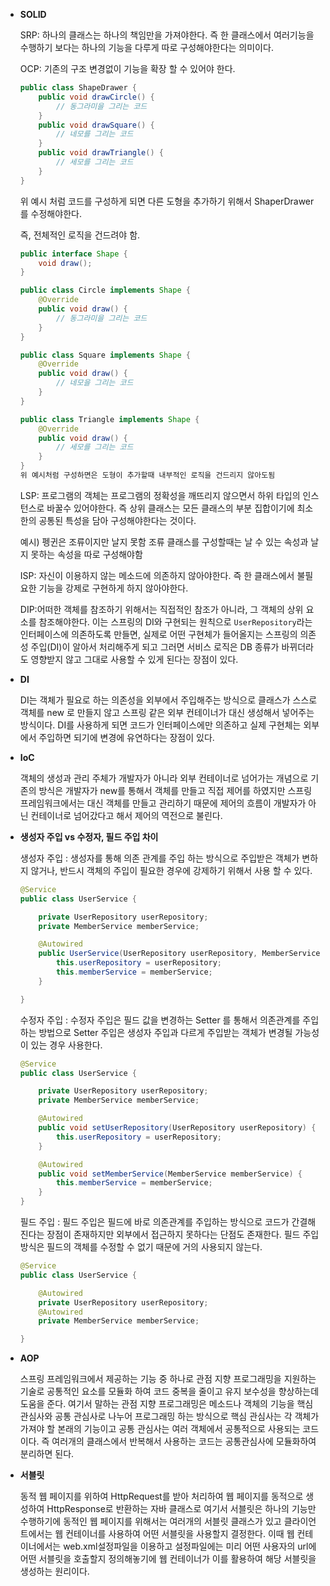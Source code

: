 - **SOLID**

  SRP: 하나의 클래스는 하나의 책임만을 가져야한다. 즉 한 클래스에서 여러기능을 수행하기 보다는 하나의 기능을 다루게 따로 구성해야한다는 의미이다.

  OCP: 기존의 구조 변경없이 기능을 확장 할 수 있어야 한다.

    ```java
    public class ShapeDrawer {
        public void drawCircle() {
            // 동그라미을 그리는 코드
        }
        public void drawSquare() {
            // 네모를 그리는 코드
        }
        public void drawTriangle() {
            // 세모를 그리는 코드
        }
    }
    ```

  위 예시 처럼 코드를 구성하게 되면  다른 도형을 추가하기 위해서 ShaperDrawer를 수정해야한다.

  즉, 전체적인 로직을 건드려야 함.

    ```java
    public interface Shape {
        void draw();
    }
    
    public class Circle implements Shape {
        @Override
        public void draw() {
            // 동그라미을 그리는 코드
        }
    }
    
    public class Square implements Shape {
        @Override
        public void draw() {
            // 네모을 그리는 코드
        }
    }
    
    public class Triangle implements Shape {
        @Override
        public void draw() {
            // 세모를 그리는 코드
        }
    }
    위 예시처럼 구성하면은 도형이 추가할때 내부적인 로직을 건드리지 않아도됨
    ```

  LSP:  프로그램의 객체는 프로그램의 정확성을 깨뜨리지 않으면서 하위 타입의 인스턴스로 바꿀수 있어야한다. 즉 상위 클래스는 모든 클래스의 부분 집합이기에 최소한의 공통된 특성을 담아 구성해야한다는 것이다.

  예시) 펭귄은 조류이지만 날지 못함 조류 클래스를 구성할때는 날 수 있는 속성과 날지 못하는 속성을 따로 구성해야함

  ISP:  자신이 이용하지 않는 메소드에 의존하지 않아야한다. 즉 한 클래스에서 불필요한 기능을 강제로 구현하게 하지 않아야한다.

  DIP:어떠한 객체를 참조하기 위해서는 직접적인 참조가 아니라, 그 객체의 상위 요소를 참조해야한다. 이는 스프링의 DI와 구현되는 원칙으로 `UserRepository`라는 인터페이스에 의존하도록 만들면, 실제로 어떤 구현체가 들어올지는 스프링의 의존성 주입(DI)이 알아서 처리해주게 되고 그러면 서비스 로직은 DB 종류가 바뀌더라도 영향받지 않고 그대로 사용할 수 있게 된다는 장점이 있다.

- **DI**

  DI는 객체가 필요로 하는 의존성을 외부에서 주입해주는 방식으로 클래스가 스스로 객체를 new 로 만들지 않고 스프링 같은 외부 컨테이너가 대신 생성해서 넣어주는 방식이다. DI를 사용하게 되면 코드가 인터페이스에만 의존하고 실제 구현체는 외부에서 주입하면 되기에 변경에 유연하다는 장점이 있다.

- **IoC**

  객체의 생성과 관리 주체가 개발자가 아니라 외부 컨테이너로 넘어가는 개념으로 기존의 방식은 개발자가 new를 통해서 객체를 만들고 직접 제어를 하였지만 스프링 프레임워크에서는 대신 객체를 만들고 관리하기 때문에 제어의 흐름이 개발자가 아닌 컨테이너로 넘어갔다고 해서 제어의 역전으로 불린다.

- **생성자 주입 vs 수정자, 필드 주입 차이**

  생성자 주입 : 생성자를 통해 의존 관계를 주입 하는 방식으로 주입받은 객체가 변하지 않거나, 반드시 객체의 주입이 필요한 경우에 강제하기 위해서 사용 할 수 있다.

    ```java
    @Service
    public class UserService {
    
        private UserRepository userRepository;
        private MemberService memberService;
    
        @Autowired
        public UserService(UserRepository userRepository, MemberService memberService) {
            this.userRepository = userRepository;
            this.memberService = memberService;
        }
    
    }
    ```

  수정자 주입 : 수정자 주입은 필드 값을 변경하는 Setter 를 통해서 의존관계를 주입하는 방법으로 Setter 주입은 생성자 주입과 다르게 주입받는 객체가 변경될 가능성이 있는 경우 사용한다.

    ```java
    @Service
    public class UserService {
    
        private UserRepository userRepository;
        private MemberService memberService;
    
        @Autowired
        public void setUserRepository(UserRepository userRepository) {
            this.userRepository = userRepository;
        }
    
        @Autowired
        public void setMemberService(MemberService memberService) {
            this.memberService = memberService;
        }
    }
    ```

  필드 주입 : 필드 주입은 필드에 바로 의존관계를 주입하는 방식으로 코드가 간결해진다는 장점이 존재하지만 외부에서 접근하지 못하다는 단점도 존재한다. 필드 주입 방식은 필드의 객체를 수정할 수 없기 때문에 거의 사용되지 않는다.

    ```java
    @Service
    public class UserService {
    
        @Autowired
        private UserRepository userRepository;
        @Autowired
        private MemberService memberService;
    
    }
    ```

- **AOP**

  스프링 프레임워크에서 제공하는 기능 중 하나로 관점 지향 프로그래밍을 지원하는 기술로 공통적인 요소를 모듈화 하여 코드 중복을 줄이고 유지 보수성을 향상하는데 도움을 준다. 여기서 말하는 관점 지향 프로그래밍은 메소드나 객체의 기능을 핵심 관심사와 공통 관심사로 나누어 프로그래밍 하는 방식으로 핵심 관심사는 각 객체가 가져야 할 본래의 기능이고 공통 관심사는 여러 객체에서 공통적으로 사용되는 코드이다. 즉 여러개의 클래스에서 반복해서 사용하는 코드는 공통관심사에 모듈화하여 분리하면 된다.

- **서블릿**

  동적 웹 페이지를 위하여 HttpRequest를 받아 처리하여 웹 페이지를 동적으로 생성하여 HttpResponse로 반환하는 자바 클래스로 여기서 서블릿은 하나의 기능만 수행하기에 동적인 웹 페이지를 위해서는 여러개의 서블릿 클래스가 있고 클라이언트에서는 웹 컨테이너를 사용하여 어떤 서블릿을 사용할지 결정한다. 이때 웹 컨테이너에서는 web.xml설정파일을 이용하고 설정파일에는 미리 어떤 사용자의 url에 어떤 서블릿을 호출할지 정의해놓기에 웹 컨테이너가 이를 활용하여 해당 서블릿을 생성하는 원리이다.